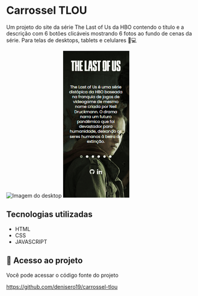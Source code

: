 # Carrossel TLOU

Um projeto do site da série The Last of Us da HBO contendo o título e a descrição com 6 botões clicáveis mostrando 6 fotos ao fundo de cenas da série.
Para telas de desktops, tablets e celulares 📲💻

<img src=./desktop.gif alt="Imagem do desktop">

<img src=./mobile.gif alt="Imagem do mobile">

## Tecnologias utilizadas
- HTML
- CSS
- JAVASCRIPT

## 📂 Acesso ao projeto

Você pode acessar o código fonte do projeto 

<https://github.com/denisero19/carrossel-tlou>
